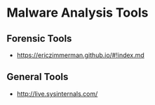 # Malware Analysis Tools

## Forensic Tools

* <https://ericzimmerman.github.io/#!index.md>

## General Tools

* <http://live.sysinternals.com/>

